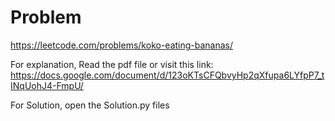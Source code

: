 # Problem

https://leetcode.com/problems/koko-eating-bananas/

For explanation, Read the pdf file or visit this link:
https://docs.google.com/document/d/123oKTsCFQbvyHp2qXfupa6LYfpP7_tINqUohJ4-FmpU/

For Solution, open the Solution.py files